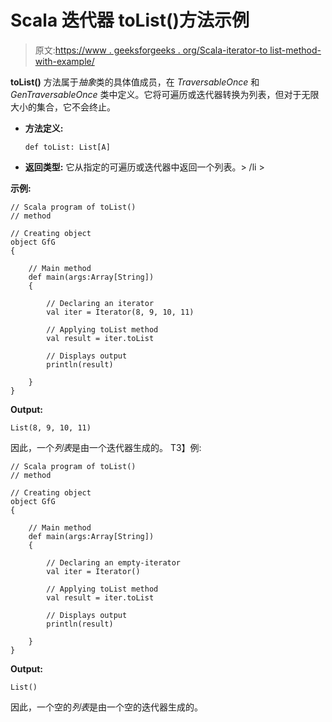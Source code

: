 # Scala 迭代器 toList()方法示例

> 原文:[https://www . geeksforgeeks . org/Scala-iterator-to list-method-with-example/](https://www.geeksforgeeks.org/scala-iterator-tolist-method-with-example/)

**toList()** 方法属于*抽象*类的具体值成员，在 *TraversableOnce* 和 *GenTraversableOnce* 类中定义。它将可遍历或迭代器转换为列表，但对于无限大小的集合，它不会终止。

*   **方法定义:**

    ```
    def toList: List[A]

    ```

*   **返回类型:**
    它从指定的可遍历或迭代器中返回一个列表。> /li >

**示例:**

```
// Scala program of toList()
// method

// Creating object
object GfG
{ 

    // Main method
    def main(args:Array[String])
    {

        // Declaring an iterator
        val iter = Iterator(8, 9, 10, 11)

        // Applying toList method
        val result = iter.toList

        // Displays output
        println(result)

    }
}
```

**Output:**

```
List(8, 9, 10, 11)

```

因此，一个*列表*是由一个迭代器生成的。
T3】例:

```
// Scala program of toList()
// method

// Creating object
object GfG
{ 

    // Main method
    def main(args:Array[String])
    {

        // Declaring an empty-iterator
        val iter = Iterator()

        // Applying toList method
        val result = iter.toList

        // Displays output
        println(result)

    }
}
```

**Output:**

```
List()

```

因此，一个空的*列表*是由一个空的迭代器生成的。